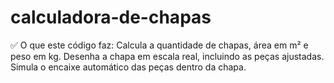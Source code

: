 # calculadora-de-chapas
 ✅ O que este código faz: Calcula a quantidade de chapas, área em m² e peso em kg.  Desenha a chapa em escala real, incluindo as peças ajustadas.  Simula o encaixe automático das peças dentro da chapa.
